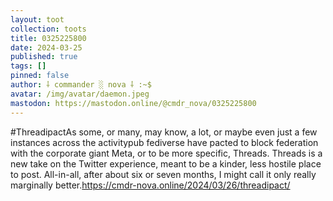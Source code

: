 ```yaml
---
layout: toot
collection: toots
title: 0325225800
date: 2024-03-25
published: true
tags: []
pinned: false
author: ⸸ commander ░ nova ⸸ :~$
avatar: /img/avatar/daemon.jpeg
mastodon: https://mastodon.online/@cmdr_nova/0325225800
---
```


#ThreadipactAs some, or many, may know, a lot, or maybe even just a few instances across the activitypub fediverse have pacted to block federation with the corporate giant Meta, or to be more specific, Threads. Threads is a new take on the Twitter experience, meant to be a kinder, less hostile place to post. All-in-all, after about six or seven months, I might call it only really marginally better.https://cmdr-nova.online/2024/03/26/threadipact/

